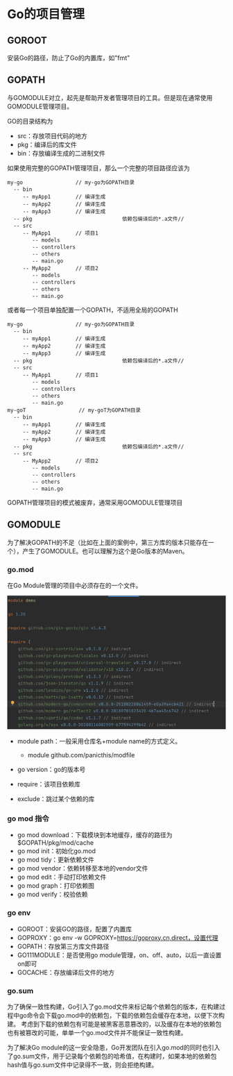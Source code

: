 # Go的项目管理

## GOROOT

安装Go的路径，防止了Go的内置库，如"fmt"

## GOPATH

与GOMODULE对立，起先是帮助开发者管理项目的工具。但是现在通常使用GOMODULE管理项目。	

GO的目录结构为

- src：存放项目代码的地方
- pkg：编译后的库文件
- bin：存放编译生成的二进制文件

如果使用完整的GOPATH管理项目，那么一个完整的项目路径应该为

```
my-go                 // my-go为GOPATH目录
  -- bin
     -- myApp1        // 编译生成
     -- myApp2        // 编译生成
     -- myApp3        // 编译生成
  -- pkg                             依赖包编译后的*.a文件//
  -- src
     -- MyApp1        // 项目1
        -- models
        -- controllers
        -- others
        -- main.go 
     -- MyApp2        // 项目2
        -- models
        -- controllers
        -- others
        -- main.go
```

或者每一个项目单独配置一个GOPATH，不适用全局的GOPATH

```
my-go                 // my-go为GOPATH目录
  -- bin
     -- myApp1        // 编译生成
     -- myApp2        // 编译生成
     -- myApp3        // 编译生成
  -- pkg                             依赖包编译后的*.a文件//
  -- src
     -- MyApp1        // 项目1
        -- models
        -- controllers
        -- others
        -- main.go 
my-goT                 // my-goT为GOPATH目录
  -- bin
     -- myApp1        // 编译生成
     -- myApp2        // 编译生成
     -- myApp3        // 编译生成
  -- pkg                             依赖包编译后的*.a文件//
  -- src
     -- MyApp2        // 项目2
        -- models
        -- controllers
        -- others
        -- main.go 
```

GOPATH管理项目的模式被废弃，通常采用GOMODULE管理项目

## GOMODULE

为了解决GOPATH的不足（比如在上面的案例中，第三方库的版本只能存在一个），产生了GOMODULE。也可以理解为这个是Go版本的Maven。

### go.mod

在Go Module管理的项目中必须存在的一个文件。

![0dbd4428abbb23a73acc670a8044136](./pic/go_mod.png)

- module path：一般采用仓库名+module name的方式定义。
  - module github.com/panicthis/modfile

- go version：go的版本号
- require：该项目依赖库
- exclude：跳过某个依赖的库

### go mod 指令

- go mod download：下载模块到本地缓存，缓存的路径为 $GOPATH/pkg/mod/cache
- go mod init：初始化go.mod
- go mod tidy：更新依赖文件
- go mod vendor：依赖转移至本地的vendor文件
- go mod edit：手动打印依赖文件
- go mod graph：打印依赖图
- go mod verify：校验依赖

### go env

- GOROOT：安装GO的路径，配置了内置库
- GOPROXY：go env -w GOPROXY=https://goproxy.cn,direct，设置代理
- GOPATH：存放第三方库文件路径
- GO111MODULE：是否使用go module管理，on、off、auto，以后一直设置on即可
- GOCACHE：存放编译后文件的地方

### go.sum

为了确保一致性构建，Go引入了go.mod文件来标记每个依赖包的版本，在构建过程中go命令会下载go.mod中的依赖包，下载的依赖包会缓存在本地，以便下次构建。 考虑到下载的依赖包有可能是被黑客恶意篡改的，以及缓存在本地的依赖包也有被篡改的可能，单单一个go.mod文件并不能保证一致性构建。

为了解决Go module的这一安全隐患，Go开发团队在引入go.mod的同时也引入了go.sum文件，用于记录每个依赖包的哈希值，在构建时，如果本地的依赖包hash值与go.sum文件中记录得不一致，则会拒绝构建。